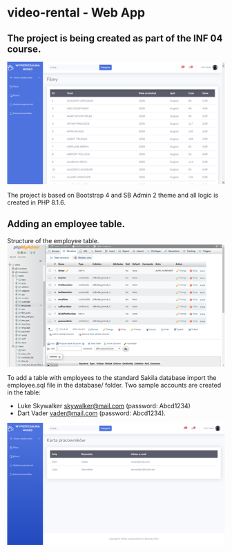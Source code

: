 # video-rental - Web App
## The project is being created as part of the INF 04 course.

![video-rental - web app](./screenshots/video-rental.png)

The project is based on Bootstrap 4 and SB Admin 2 theme and all logic is created in PHP 8.1.6.

## Adding an employee table.

Structure of the employee table.
![video-rental_employee - web app](./screenshots/video-rental_employee-structure.png)

To add a table with employees to the standard Sakila database import the employee.sql file in the database/ folder. Two sample accounts are created in the table:
- Luke Skywalker skywalker@mail.com (password: Abcd1234)
- Dart Vader vader@mail.com (password: Abcd1234).

![video-rental_employee - web app](./screenshots/video-rental_employee.png)
